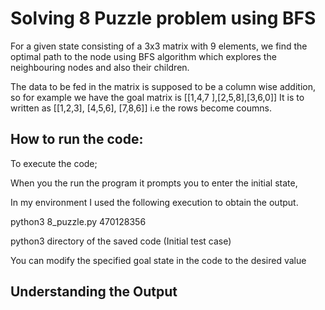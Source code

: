 
# Solving 8 Puzzle problem using BFS

For a given state consisting of a 3x3 matrix with 9 elements, we find the optimal path to the node using BFS algorithm which explores the neighbouring nodes and also their children.

The data to be fed in the matrix is supposed to be a column wise addition,
so for example we have the goal matrix is [[1,4,7 ],[2,5,8],[3,6,0]]
It is to written as [[1,2,3], [4,5,6], [7,8,6]] i.e the rows become coumns.




## How to run the code:

To execute the code;

When you the run the program it prompts you to enter the initial state,

In my environment I used the following execution to obtain the output.

python3 8_puzzle.py 470128356

python3 directory of the saved code (Initial test case)

You can modify the specified goal state in the code to the desired value


## Understanding the Output



